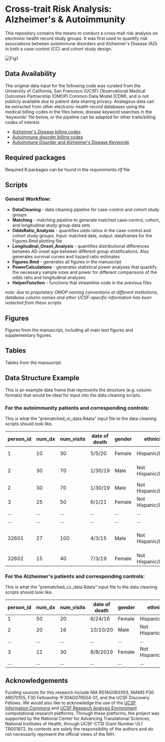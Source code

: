 # Cross-trait Risk Analysis: Alzheimer's & Autoimmunity
This repository contains the means to conduct a cross-trait risk analysis on electronic health record study groups. It was first used to quantify risk associations between autoimmune disorders and Alzheimer's Disease (AD) in both a case-control (CC) and cohort study design.


![Fig1](https://github.com/gramey02/AD_AID_Project/assets/94878687/a1fbe3e5-3c48-4d1a-8897-1596c69854b6)


## Data Availability
The original data input for the following code was curated from the 
University of California, San Francisco (UCSF) Observational Medical 
Outcomes Partnership (OMOP) Common Data Model (CDM), and is not publicly 
available due to patient data sharing privacy. Analagous data can be 
extracted from other electronic health record databases using the medical 
billing codes in the files below, disease keyword searches in the 
'keywords' file below, or 
the pipeline can be adapted for other traits/billing codes of interest.

* [Alzheimer's Disease billing codes](https://docs.google.com/spreadsheets/d/1bzQN4iUvpV92Ke8re1JsipjxPmY9MTlKL0ZoBdUmBPg/edit#gid=0)
* [Autoimmune disorder billing codes](https://docs.google.com/spreadsheets/d/1d-O7TLsyBrxEE4MqsEuf6322mG9UcLf68ndhuOm6mu4/edit#gid=0)
* [Autoimmune Disorder and Alzheimer's Disease
Keywords](https://docs.google.com/spreadsheets/d/1ImZNCqbBNpE3UKrMWOxgX_v3An8_SYkZOIEB8gsSo5Y/edit?usp=sharing)

## Required packages
Required R packages can be found in the _requirements.rtf_ file

## Scripts
### General Workflow:


* __DataCleaning__ - data cleaning pipeline for case-control and cohort study groups
* __Matching__ - matching pipeline to generate matched case-control, cohort, and longitudinal study group data sets
* __OddsRatio_Analysis__ - quantifies odds ratios in the case-control and cohort study groups. Input: matched data, output: dataframes for the Figures.Rmd plotting file
* __Longitudinal_Onset_Analysis__ - quantifies distributional differences between AD onset age between different group stratifications. Also generates survival curves and hazard ratio estimates
* __Figures.Rmd__ - generates all figures in the manuscript
* __PowerCalculations__ - generates statistical power analyses that quantify the necessary sample sizes and power for different comparisons of the odds ratio and longitudinal analyses
* __HelperFunction__ - functions that streamline code in the previous files

_note: due to proprietary OMOP naming conventions at different institutions, database column names and other UCSF-specific information has been redacted from these scripts_

## Figures
Figures from the manuscript, including all main text figures and 
supplementary figures.

## Tables
Tables from the mansucript.

## Data Structure Example
This is an example data frame that represents the structure (e.g. column 
formats) that would be ideal for input into the data cleaning scripts.

### For the autoimmunity patients and corresponding controls:
This is what the "prematched_rc_data.Rdata" input file to the data cleaning scripts should look like.

| person_id     | num_dx        | num_visits | date of death | gender | ethnicity             | race                                       | birth_year | aid  | aid_date | first_visit | last_visit | AID name                    |
|---------------|---------------|------------|---------------|--------|-----------------------|--------------------------------------------|------------|------|----------|-------------|------------|-----------------------------|
| 1             | 10            | 30         | 5/5/20        | Female | Hispanic/Latino       | Other                                      | 1940       | 1    | 1/15/55  | 1/1/10      | 7/6/18     | Type 1 Diabetes             |
| 2             | 30            | 70         | 1/30/19       | Male   | Not Hispanic/Latino   | White                                      | 1955       | 1    | 3/1/00   | 1/1/99      | 8/2/15     | Inflammatory Bowel Disease  |
| 2             | 30            | 70         | 1/30/19       | Male   | Not Hispanic/Latino   | White                                      | 1955       | 1    | 9/15/10  | 1/1/99      | 8/2/15     | Rheumatoid Arthritis        |
| 3             | 25            | 50         | 6/1/21        | Female | Not Hispanic/Latino   | Black/African American                     | 1959       | 1    | 2/1/12   | 3/4/10      | 5/6/20     | Vitiligo                    |
| ...           | ...           | ...        | ...           | ...    | ...                   | ...                                        | ...        | ...  | ...      | ...         | ...        | ...                         |
| ...           | ...           | ...        | ...           | ...    | ...                   | ...                                        | ...        | ...  | ...      | ...         | ...        | ...                         |
| 32601         | 27            | 100        | 4/3/15        | Male   | Not Hispanic/Latino   | Native Hawaiian or Other Pacific Islander  | 1935       | 0    | NA       | 5/12/04     | 6/7/14     | NA                          |
| 32602         | 15            | 40         | 7/3/19        | Female | Not Hispanic/Latino   | Unknown                                    | 1951       | 0    | NA       | 6/20/00     | 7/30/12    | NA                          |


### For the Alzheimer's patients and corresponding controls:
This is what the "prematched_cc_data.Rdata" input file to the data cleaning scripts should look like.

| person_id     | num_dx        | num_visits | date of death | gender | ethnicity             | race                                       | birth_year | alz  | alz_date | first_visit | last_visit |
|---------------|---------------|------------|---------------|--------|-----------------------|--------------------------------------------|------------|------|----------|-------------|------------|
| 1             | 50            | 20         | 6/24/16       | Female | Hispanic/Latino       | Other                                      | 1934       | 1    | 5/3/04   | 12/4/00     | 8/29/10    |
| 2             | 20            | 16         | 10/10/20      | Male   | Not Hispanic/Latino   | Asian                                      | 1945       | 1    | 9/21/00  | 11/26/99    | 3/7/06     |
| ...           | ...           | ...        | ...           | ...    | ...                   | ...                                        | ...        | ...  | ...      | ...         | ...        |
| 3             | 11            | 30         | 8/8/2019      | Female | Not Hispanic/Latino   | White                                      | 1949       | 0    | 10/1/15  | 1/15/10     | 2/2/17     |
| ...           | ...           | ...        | ...           | ...    | ...                   | ...                                        | ...        | ...  | ...      | ...         | ...        |

## Acknowledgements
Funding sources for this research include NIA R01AG060393, NIAMS P30 AR070155, F30 Fellowship 1F30AG079504-01, and the UCSF Discovery Fellows. We would also like to acknowledge the use of the [UCSF Information Commons](https://informationcommons.ucsf.edu/) and [UCSF Research Analysis Environment](https://it.ucsf.edu/service/rae) computational research platforms. Through these platforms, the project was supported by the National Center for Advancing Translational Sciences, National Institutes of Health, through UCSF-CTSI Grant Number UL1 TR001872. Its contents are solely the responsibility of the authors and do not necessarily represent the official views of the NIH.
